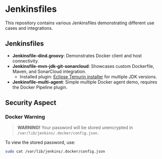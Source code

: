 # Jenkinsfiles

This repository contains various Jenkinsfiles demonstrating different use cases and integrations.

## Jenkinsfiles

- **Jenkinsfile-dind.groovy**: Demonstrates Docker client and host connectivity.
- **Jenkinsfile-mvn-jdk-git-sonarcloud**: Showcases custom Dockerfile, Maven, and SonarCloud integration.
  - Installed plugin: [Eclipse Temurin installer](https://plugins.jenkins.io/adoptopenjdk/) for multiple JDK versions.
- **Jenkinsfile-multi-agent**: Simple multiple Docker agent demo, requires the Docker Pipeline plugin.

## Security Aspect

### Docker Warning
> **WARNING!** Your password will be stored unencrypted in `/var/lib/jenkins/.docker/config.json`.

To view the stored password, use:
```sh
sudo cat /var/lib/jenkins/.docker/config.json
